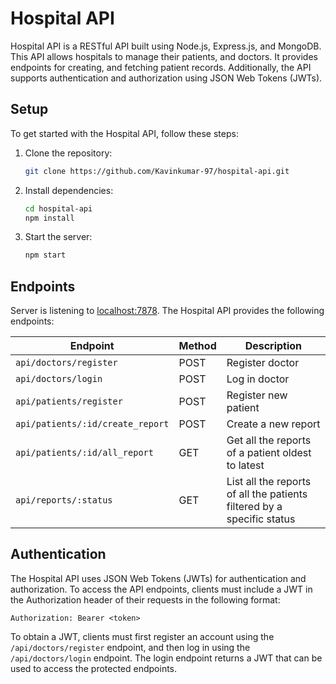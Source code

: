# Hospital API

Hospital API is a RESTful API built using Node.js, Express.js, and MongoDB. This API allows hospitals to manage their patients, and doctors. It provides endpoints for creating, and fetching patient records. Additionally, the API supports authentication and authorization using JSON Web Tokens (JWTs).

## Setup

To get started with the Hospital API, follow these steps:

1. Clone the repository:

    ```bash
    git clone https://github.com/Kavinkumar-97/hospital-api.git
    ```

2. Install dependencies:

    ```bash
    cd hospital-api
    npm install
    ```

3. Start the server:

    ```bash
    npm start
    ```

## Endpoints

Server is listening to [localhost:7878](http://localhost:7878/). The Hospital API provides the following endpoints:

| Endpoint | Method | Description |
| -------- | ------ | ----------- |
| `api/doctors/register` | POST | Register doctor |
| `api/doctors/login` | POST | Log in doctor |
| `api/patients/register` | POST | Register new patient |
| `api/patients/:id/create_report` | POST | Create a new report |
| `api/patients/:id/all_report` | GET | Get all the reports of a patient oldest to latest |
| `api/reports/:status` | GET | List all the reports of all the patients filtered by a specific status |

## Authentication

The Hospital API uses JSON Web Tokens (JWTs) for authentication and authorization. To access the API endpoints, clients must include a JWT in the Authorization header of their requests in the following format:

```text
Authorization: Bearer <token>
```

To obtain a JWT, clients must first register an account using the `/api/doctors/register` endpoint, and then log in using the `/api/doctors/login` endpoint. The login endpoint returns a JWT that can be used to access the protected endpoints.

